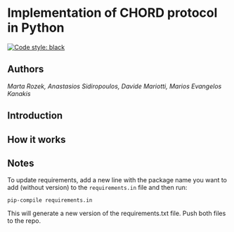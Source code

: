
# Implementation of CHORD protocol in Python

[![Code style: black](https://img.shields.io/badge/code%20style-black-000000.svg)](https://github.com/ambv/black)
## Authors
_Marta Rozek, Anastasios Sidiropoulos, Davide Mariotti, Marios Evangelos Kanakis_




## Introduction



## How it works


## Notes

To update requirements, add a new line with the package name you want to add (without version) to the `requirements.in` file and then run:
```
pip-compile requirements.in
```
This will generate a new version of the requirements.txt file. Push both files to the repo.

